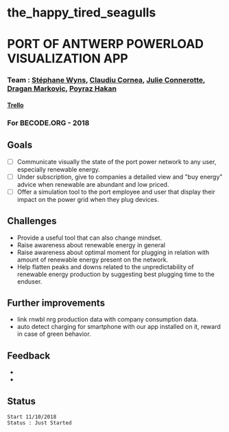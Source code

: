 # the_happy_tired_seagulls

# PORT OF ANTWERP POWERLOAD VISUALIZATION APP

### Team : [Stéphane Wyns](https://github.com/Wstephane), [Claudiu Cornea](https://github.com/ClaudiuCornea), [Julie Connerotte](https://github.com/jujujujul), [Dragan Markovic](), [Poyraz Hakan](https://github.com/Plouck)
#### [Trello](https://trello.com/b/qtMrFK7k/chainport-hack)
### For BECODE.ORG - 2018

## Goals
* [ ] Communicate visually the state of the port power network to any user, especially renewable energy.
* [ ] Under subscription, give to companies a detailed view and "buy energy" advice when renewable are abundant and low priced.
* [ ] Offer a simulation tool to the port employee and user that display their impact on the power grid when they plug devices.

## Challenges
* Provide a useful tool that can also change mindset.
* Raise awareness about renewable energy in general
* Raise awareness about optimal moment for plugging in relation with amount of renewable energy present on the network.
* Help flatten peaks and downs related to the unpredictability of renewable energy production by suggesting best plugging time to the enduser.

## Further improvements
* link rnwbl nrg production data with company consumption data.
* auto detect charging for smartphone with our app installed on it, reward in case of green behavior.

## Feedback
* 
* 

## Status
```
Start 11/10/2018 
Status : Just Started

```